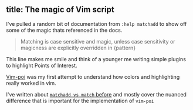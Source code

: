 title: The magic of Vim script
----
I've pulled a random bit of documentation from `:help matchadd` to show off some of the magic thats referenced in the docs.

> Matching is case sensitive and magic, unless case sensitivity or magicness are explicitly overridden in {pattern}

This line makes me smile and think of a younger me writing simple plugins to highlight Points of Interest.

[Vim-poi](https://github.com/DanBradbury/vim-poi) was my first attempt to understand how colors and highlighting really worked in vim.

I've written about [`matchadd vs match` before](/post/matchadd-vs-match) and mostly cover the nuanced difference that is important for the implementation of `vim-poi`
